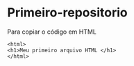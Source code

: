 # Primeiro-repositorio

Para copiar o código em HTML
```
<html>
<h1>Meu primeiro arquivo HTML </h1> 
</html>
```
